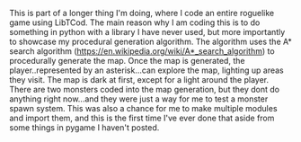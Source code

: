 This is part of a longer thing I'm doing, where I code an entire roguelike game using LibTCod. 
The main reason why I am coding this is to do something in python with a library I have never used, but more importantly to showcase my procedural generation algorithm. 
The algorithm uses the A* search algorithm (https://en.wikipedia.org/wiki/A*_search_algorithm) to procedurally generate the map. 
Once the map is generated, the player..represented by an asterisk...can explore the map, lighting up areas they visit. The map is dark at first, except for a light around the player. 
There are two monsters coded into the map generation, but they dont do anything right now...and they were just a way for me to test a monster spawn system. 
This was also a chance for me to make multiple modules and import them, and this is the first time I've ever done that aside from some things in pygame I haven't posted. 
